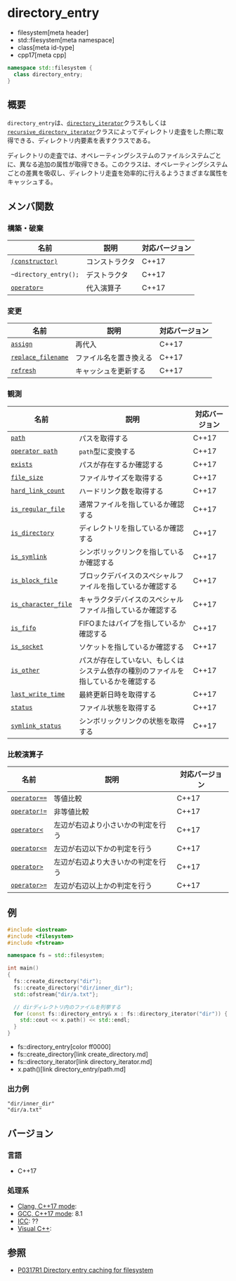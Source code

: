 # directory_entry
* filesystem[meta header]
* std::filesystem[meta namespace]
* class[meta id-type]
* cpp17[meta cpp]

```cpp
namespace std::filesystem {
  class directory_entry;
}
```

## 概要
`directory_entry`は、[`directory_iterator`](directory_iterator.md)クラスもしくは[`recursive_directory_iterator`](recursive_directory_iterator.md.nolink)クラスによってディレクトリ走査をした際に取得できる、ディレクトリ内要素を表すクラスである。

ディレクトリの走査では、オペレーティングシステムのファイルシステムごとに、異なる追加の属性が取得できる。このクラスは、オペレーティングシステムごとの差異を吸収し、ディレクトリ走査を効率的に行えるようさまざまな属性をキャッシュする。


## メンバ関数
### 構築・破棄

| 名前 | 説明 | 対応バージョン |
|------|------|-------|
| [`(constructor)`](directory_entry/op_constructor.md.nolink) | コンストラクタ | C++17 |
| `~directory_entry();`                                | デストラクタ | C++17 |
| [`operator=`](directory_entry/op_assign.md.nolink)          | 代入演算子 | C++17 |


### 変更

| 名前 | 説明 | 対応バージョン |
|------|------|-------|
| [`assign`](directory_entry/assign.md.nolink) | 再代入 | C++17 |
| [`replace_filename`](directory_entry/replace_filename.md.nolink) | ファイル名を置き換える | C++17 |
| [`refresh`](directory_entry/refresh.md.nolink) | キャッシュを更新する | C++17 |


### 観測

| 名前 | 説明 | 対応バージョン |
|------|------|-------|
| [`path`](directory_entry/path.md) | パスを取得する | C++17 |
| [`operator path`](directory_entry/op_path.md) | `path`型に変換する | C++17 |
| [`exists`](directory_entry/exists.md) | パスが存在するか確認する | C++17 |
| [`file_size`](directory_entry/file_size.md) | ファイルサイズを取得する | C++17 |
| [`hard_link_count`](directory_entry/hard_link_count.md) | ハードリンク数を取得する | C++17 |
| [`is_regular_file`](directory_entry/is_regular_file.md) | 通常ファイルを指しているか確認する | C++17 |
| [`is_directory`](directory_entry/is_directory.md) | ディレクトリを指しているか確認する | C++17 |
| [`is_symlink`](directory_entry/is_symlink.md) | シンボリックリンクを指しているか確認する | C++17 |
| [`is_block_file`](directory_entry/is_block_file.md) | ブロックデバイスのスペシャルファイルを指しているか確認する | C++17 |
| [`is_character_file`](directory_entry/is_character_file.md) | キャラクタデバイスのスペシャルファイル指しているか確認する | C++17 |
| [`is_fifo`](directory_entry/is_fifo.md) | FIFOまたはパイプを指しているか確認する | C++17 |
| [`is_socket`](directory_entry/is_socket.md) | ソケットを指しているか確認する | C++17 |
| [`is_other`](directory_entry/is_other.md) | パスが存在していない、もしくはシステム依存の種別のファイルを指しているかを確認する | C++17 |
| [`last_write_time`](directory_entry/last_write_time.md) | 最終更新日時を取得する | C++17 |
| [`status`](directory_entry/status.md) | ファイル状態を取得する | C++17 |
| [`symlink_status`](directory_entry/symlink_status.md) | シンボリックリンクの状態を取得する | C++17 |


### 比較演算子

| 名前 | 説明 | 対応バージョン |
|------------------------------------------------------|-------------|-------|
| [`operator==`](directory_entry/op_equal.md)         | 等値比較 | C++17 |
| [`operator!=`](directory_entry/op_not_equal.md)     | 非等値比較 | C++17 |
| [`operator<`](directory_entry/op_less.md)           | 左辺が右辺より小さいかの判定を行う | C++17 |
| [`operator<=`](directory_entry/op_less_equal.md)    | 左辺が右辺以下かの判定を行う | C++17 |
| [`operator>`](directory_entry/op_greater.md)        | 左辺が右辺より大きいかの判定を行う | C++17 |
| [`operator>=`](directory_entry/op_greater_equal.md) | 左辺が右辺以上かの判定を行う | C++17 |


## 例
```cpp example
#include <iostream>
#include <filesystem>
#include <fstream>

namespace fs = std::filesystem;

int main()
{
  fs::create_directory("dir");
  fs::create_directory("dir/inner_dir");
  std::ofstream{"dir/a.txt"};

  // dirディレクトリ内のファイルを列挙する
  for (const fs::directory_entry& x : fs::directory_iterator("dir")) {
    std::cout << x.path() << std::endl;
  }
}
```
* fs::directory_entry[color ff0000]
* fs::create_directory[link create_directory.md]
* fs::directory_iterator[link directory_iterator.md]
* x.path()[link directory_entry/path.md]

### 出力例
```
"dir/inner_dir"
"dir/a.txt"
```

## バージョン
### 言語
- C++17

### 処理系
- [Clang, C++17 mode](/implementation.md#clang):
- [GCC, C++17 mode](/implementation.md#gcc): 8.1
- [ICC](/implementation.md#icc): ??
- [Visual C++](/implementation.md#visual_cpp):


## 参照
- [P0317R1 Directory entry caching for filesystem](http://www.open-std.org/jtc1/sc22/wg21/docs/papers/2016/p0317r1.html)

